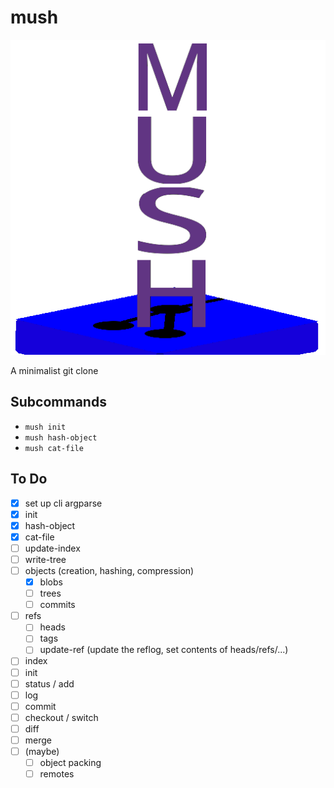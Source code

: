# mush

![Mush Logo](logo.png)

A minimalist git clone

## Subcommands
- `mush init`
- `mush hash-object`
- `mush cat-file`

## To Do
- [X] set up cli argparse
- [X] init
- [X] hash-object
- [X] cat-file
- [ ] update-index
- [ ] write-tree
- [ ] objects (creation, hashing, compression)
    - [X] blobs
    - [ ] trees
    - [ ] commits
- [ ] refs
    - [ ] heads
    - [ ] tags
    - [ ] update-ref (update the reflog, set contents of heads/refs/...)
- [ ] index
- [ ] init
- [ ] status / add
- [ ] log
- [ ] commit
- [ ] checkout / switch
- [ ] diff
- [ ] merge
- [ ] (maybe)
    - [ ] object packing
    - [ ] remotes

